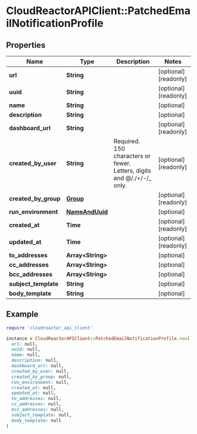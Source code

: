 # CloudReactorAPIClient::PatchedEmailNotificationProfile

## Properties

| Name | Type | Description | Notes |
| ---- | ---- | ----------- | ----- |
| **url** | **String** |  | [optional][readonly] |
| **uuid** | **String** |  | [optional][readonly] |
| **name** | **String** |  | [optional] |
| **description** | **String** |  | [optional] |
| **dashboard_url** | **String** |  | [optional][readonly] |
| **created_by_user** | **String** | Required. 150 characters or fewer. Letters, digits and @/./+/-/_ only. | [optional][readonly] |
| **created_by_group** | [**Group**](Group.md) |  | [optional][readonly] |
| **run_environment** | [**NameAndUuid**](NameAndUuid.md) |  | [optional] |
| **created_at** | **Time** |  | [optional][readonly] |
| **updated_at** | **Time** |  | [optional][readonly] |
| **to_addresses** | **Array&lt;String&gt;** |  | [optional] |
| **cc_addresses** | **Array&lt;String&gt;** |  | [optional] |
| **bcc_addresses** | **Array&lt;String&gt;** |  | [optional] |
| **subject_template** | **String** |  | [optional] |
| **body_template** | **String** |  | [optional] |

## Example

```ruby
require 'cloudreactor_api_client'

instance = CloudReactorAPIClient::PatchedEmailNotificationProfile.new(
  url: null,
  uuid: null,
  name: null,
  description: null,
  dashboard_url: null,
  created_by_user: null,
  created_by_group: null,
  run_environment: null,
  created_at: null,
  updated_at: null,
  to_addresses: null,
  cc_addresses: null,
  bcc_addresses: null,
  subject_template: null,
  body_template: null
)
```

